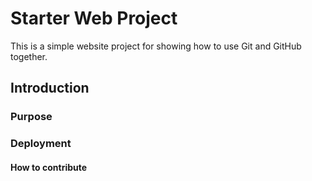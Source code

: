 # Starter Web Project

This is a simple website project for showing how to use Git and GitHub together.

## Introduction

### Purpose

### Deployment

#### How to contribute
